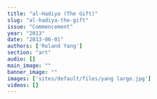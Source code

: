```yaml
---
title: "al-Hadiya (The Gift)"
slug: "al-hadiya-the-gift"
issue: "Commencement"
year: "2013"
date: "2013-06-01"
authors: ['Roland Yang']
section: "art"
audio: []
main_image: ""
banner_image: ""
images: ['sites/default/files/yang large.jpg']
videos: []
---
```

